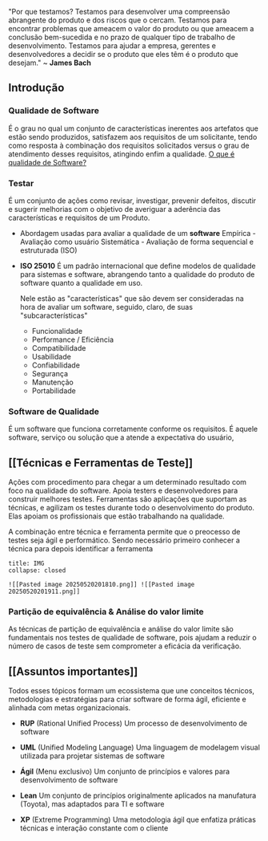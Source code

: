 "Por que testamos? Testamos para desenvolver uma compreensão abrangente do produto e dos riscos que o cercam. Testamos para encontrar problemas que ameacem o valor do produto ou que ameacem a conclusão bem-sucedida e no prazo de qualquer tipo de trabalho de desenvolvimento. Testamos para ajudar a empresa, gerentes e desenvolvedores a decidir se o produto que eles têm é o produto que desejam."
~ **James Bach**
## Introdução
### Qualidade de Software
É o grau no qual um conjunto de características inerentes aos artefatos que estão sendo produzidos, satisfazem aos requisitos de um solicitante, tendo como resposta à combinação dos requisitos solicitados versus o grau de atendimento desses requisitos, atingindo enfim a qualidade.
[O que é qualidade de Software?](https://www.youtube.com/watch?v=LTFXrY59fvY&ab_channel=4ALLTests)
### Testar
É um conjunto de ações como revisar, investigar, prevenir defeitos, discutir e sugerir melhorias com o objetivo de averiguar a aderência das características e requisitos de um Produto.

- Abordagem usadas para avaliar a qualidade de um **software**
	Empírica - Avaliação como usuário
	Sistemática - Avaliação de forma sequencial e estruturada (ISO)
	

-  **ISO 25010**
	É um padrão internacional que define modelos de qualidade para sistemas e software, abrangendo tanto a qualidade do produto de software quanto a qualidade em uso.
	
	Nele estão as "características" que são devem ser consideradas na hora de avaliar um software, seguido, claro, de suas "subcaracterísticas" 
	- Funcionalidade
	- Performance / Eficiência
	- Compatibilidade
	- Usabilidade
	- Confiabilidade
	- Segurança
	- Manutenção
	- Portabilidade
### Software de Qualidade
É um software que funciona corretamente conforme os requisitos.
É aquele software, serviço ou solução que a atende a expectativa do usuário,


## [[Técnicas e Ferramentas de Teste]]
Ações com procedimento para chegar a um determinado resultado com foco na qualidade do software. Apoia testers e desenvolvedores para construir melhores testes. Ferramentas são aplicações que suportam as técnicas, e agilizam os testes durante todo o desenvolvimento do produto. Elas apoiam os profissionais que estão trabalhando na qualidade.

A combinação entre técnica e ferramenta permite que o preocesso de testes seja ágil e performático. Sendo necessário primeiro conhecer a técnica para depois identificar a ferramenta
```ad-important
title: IMG
collapse: closed

![[Pasted image 20250520201810.png]] ![[Pasted image 20250520201911.png]]

```


### Partição de equivalência & Análise do valor limite
As técnicas de partição de equivalência e análise do valor limite são fundamentais nos testes de qualidade de software, pois ajudam a reduzir o número de casos de teste sem comprometer a eficácia da verificação.

## [[Assuntos importantes]]
Todos esses tópicos formam um ecossistema que une conceitos técnicos, metodologias e estratégias para criar software de forma ágil, eficiente e alinhada com metas organizacionais.

- **RUP** (Rational Unified Process)
	Um processo de desenvolvimento de software

- **UML** (Unified Modeling Language)
	Uma linguagem de modelagem visual utilizada para projetar sistemas de software

- **Ágil** (Menu exclusivo)
	Um conjunto de princípios e valores para desenvolvimento de software

- **Lean**
	Um conjunto de princípios originalmente aplicados na manufatura (Toyota), mas adaptados para TI e software

- **XP** (Extreme Programming)
	Uma metodologia ágil que enfatiza práticas técnicas e interação constante com o cliente

